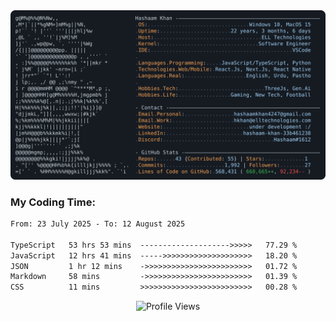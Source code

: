<a href="https://github.com/HashaamKhan19/HashaamKhan19">
  <picture>
    <source media="(prefers-color-scheme: dark)" srcset="https://raw.githubusercontent.com/HashaamKhan19/HashaamKhan19/main/dark_mode.svg">
    <img alt="Hashaam Khan's GitHub Profile README" src="https://raw.githubusercontent.com/HashaamKhan19/HashaamKhan19/main/dark_mode.svg">
  </picture>
</a>

<h3>My Coding Time:</h1>
<!--START_SECTION:waka-->

```txt
From: 23 July 2025 - To: 12 August 2025

TypeScript   53 hrs 53 mins  -------------------->>>>>   77.29 %
JavaScript   12 hrs 41 mins  ----->>>>>>>>>>>>>>>>>>>>   18.20 %
JSON         1 hr 12 mins    ->>>>>>>>>>>>>>>>>>>>>>>>   01.72 %
Markdown     58 mins         ->>>>>>>>>>>>>>>>>>>>>>>>   01.39 %
CSS          11 mins         >>>>>>>>>>>>>>>>>>>>>>>>>   00.28 %
```

<!--END_SECTION:waka-->

<p align="center">
  <img src="https://komarev.com/ghpvc/?username=HashaamKhan19&color=grey&style=for-the-badge&abbreviated=true" alt="Profile Views"/>
</p>
